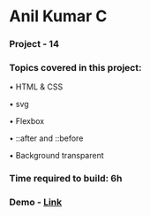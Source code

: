 # Anil Kumar C

### Project - 14

### Topics covered in this project:

•	HTML & CSS

•	svg

•	Flexbox

•	::after and ::before

•	Background transparent

### Time required to build: 6h

### Demo - [Link]( )
